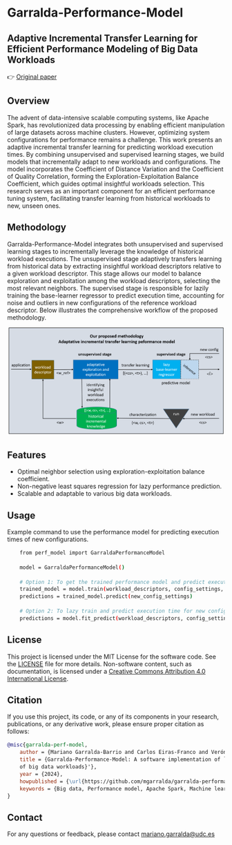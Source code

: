 # Garralda-Performance-Model
## Adaptive Incremental Transfer Learning for Efficient Performance Modeling of Big Data Workloads
👉 [Original paper](https://github.com/mgarralda/garralda-performance-model/)

## Overview
The advent of data-intensive scalable computing systems, like Apache Spark, has revolutionized data processing by enabling efficient manipulation of
large datasets across machine clusters.
However, optimizing system configurations for performance remains a challenge.
This work presents an adaptive incremental transfer learning for predicting workload execution times.
By combining unsupervised and supervised learning stages, we build models that incrementally adapt to new workloads and configurations.
The model incorporates the Coefficient of Distance Variation and the Coefficient of Quality Correlation, forming the
Exploration-Exploitation Balance Coefficient, which guides optimal insightful workloads selection.
This research serves as an important component for an efficient performance tuning system, facilitating transfer learning from historical
workloads to new, unseen ones.

## Methodology
Garralda-Performance-Model integrates both unsupervised and supervised learning stages to incrementally leverage the knowledge of historical workload 
executions.
The unsupervised stage adaptively transfers learning from historical data by extracting insightful workload descriptors relative to a given
workload descriptor.
This stage allows our model to balance exploration and exploitation among the workload descriptors, selecting the most relevant neighbors.
The supervised stage is responsible for lazily training the base-learner regressor to predict execution time, accounting for noise and outliers in
new configurations of the reference workload descriptor.
Below illustrates the comprehensive workflow of the proposed methodology.

![Proposed Methodology](proposed_methodology.png)

## Features
- Optimal neighbor selection using exploration-exploitation balance coefficient.
- Non-negative least squares regression for lazy performance prediction.
- Scalable and adaptable to various big data workloads.

## Usage
Example command to use the performance model for predicting execution times of new configurations.

```sh
    from perf_model import GarraldaPerformanceModel
    
    model = GarraldaPerformanceModel()

    # Option 1: To get the trained performance model and predict execution time for new configuration settings
    trained_model = model.train(workload_descriptors, config_settings, exec_times, workload_ref, k_min, k_max)
    predictions = trained_model.predict(new_config_settings)

    # Option 2: To lazy train and predict execution time for new configuration settings in one step
    predictions = model.fit_predict(workload_descriptors, config_settings, exec_times, workload_ref, new_config_settings, k_min, k_max)
```

## License
This project is licensed under the MIT License for the software code. See the [LICENSE](LICENSE) file for more details.
Non-software content, such as documentation, is licensed under a [Creative Commons Attribution 4.0 International License](https://creativecommons.org/licenses/by/4.0/).

## Citation
If you use this project, its code, or any of its components in your research, publications, or any derivative work, please ensure proper citation as follows:

```bibtex
@misc{garralda-perf-model,
    author = {Mariano Garralda-Barrio and Carlos Eiras-Franco and Verónica Bolón-Canedo},
    title = {Garralda-Performance-Model: A software implementation of `{Adaptive incremental transfer learning for efficient performance modeling
    of big data workloads}'},
    year = {2024},
    howpublished = {\url{https://github.com/mgarralda/garralda-performance-model}},
    keywords = {Big data, Performance model, Apache Spark, Machine learning},
}
```

## Contact
For any questions or feedback, please contact [mariano.garralda@udc.es](mailto:mariano.garralda@udc.es)
